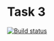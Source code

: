 # Task 3

[![Build status](https://ci.appveyor.com/api/projects/status/nckvxjcaa8b0hkma?svg=true)](https://ci.appveyor.com/project/NSobol/unit-task3)